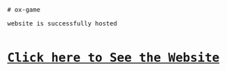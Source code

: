 <pre>
# ox-game

website is successfully hosted 

<h1><a href="https://hardie0512.github.io/Tic_Tac_Toe-Game/" target="_blank">Click here to See the Website</a></h1>
</pre>
